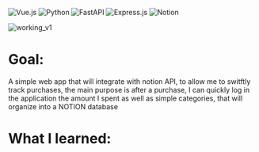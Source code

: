 
 ![Vue.js](https://img.shields.io/badge/vuejs-%2335495e.svg?style=for-the-badge&logo=vuedotjs&logoColor=%234FC08D) ![Python](https://img.shields.io/badge/python-3670A0?style=for-the-badge&logo=python&logoColor=ffdd54) ![FastAPI](https://img.shields.io/badge/FastAPI-005571?style=for-the-badge&logo=fastapi) ![Express.js](https://img.shields.io/badge/express.js-%23404d59.svg?style=for-the-badge&logo=express&logoColor=%2361DAFB) ![Notion](https://img.shields.io/badge/Notion-%23000000.svg?style=for-the-badge&logo=notion&logoColor=white)



![working_v1](https://github.com/ausbennett/notion-budget/assets/61357467/935788bd-56ab-4e70-bd0a-a01806972308)

# Goal:

A simple web app that will integrate with notion API, to allow me to switftly track purchases, the main purpose is after a purchase, I can quickly log in the application the amount I spent as well as simple categories, that will organize into a NOTION database


# What I learned:
